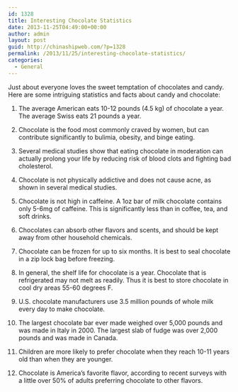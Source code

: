 ```yaml
---
id: 1328
title: Interesting Chocolate Statistics
date: 2013-11-25T04:49:00+00:00
author: admin
layout: post
guid: http://chinashipweb.com/?p=1328
permalink: /2013/11/25/interesting-chocolate-statistics/
categories:
  - General
---
```

Just about everyone loves the sweet temptation of chocolates and candy. Here are some intriguing statistics and facts about candy and chocolate:

1. The average American eats 10-12 pounds (4.5 kg) of chocolate a year. The average Swiss eats 21 pounds a year.

2. Chocolate is the food most commonly craved by women, but can contribute significantly to bulimia, obesity, and binge eating.

3. Several medical studies show that eating chocolate in moderation can actually prolong your life by reducing risk of blood clots and fighting bad cholesterol.

4. Chocolate is not physically addictive and does not cause acne, as shown in several medical studies.

5. Chocolate is not high in caffeine. A 1oz bar of milk chocolate contains only 5-6mg of caffeine. This is significantly less than in coffee, tea, and soft drinks.

6. Chocolates can absorb other flavors and scents, and should be kept away from other household chemicals.

7. Chocolate can be frozen for up to six months. It is best to seal chocolate in a zip lock bag before freezing.

8. In general, the shelf life for chocolate is a year. Chocolate that is refrigerated may not melt as readily. Thus it is best to store chocolate in cool dry areas 55-60 degrees F.

9. U.S. chocolate manufacturers use 3.5 million pounds of whole milk every day to make chocolate.

10. The largest chocolate bar ever made weighed over 5,000 pounds and was made in Italy in 2000. The largest slab of fudge was over 2,000 pounds and was made in Canada.

11. Children are more likely to prefer chocolate when they reach 10-11 years old than when they are younger.

12. Chocolate is America&#8217;s favorite flavor, according to recent surveys with a little over 50% of adults preferring chocolate to other flavors.